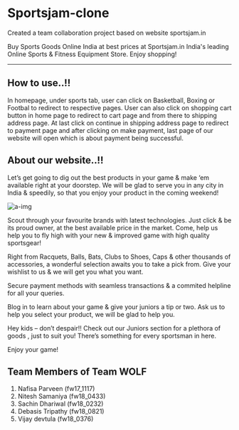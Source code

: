 # Sportsjam-clone

Created a team collaboration project based on website sportsjam.in

Buy Sports Goods Online India at best prices at Sportsjam.in
India's leading Online Sports & Fitness Equipment Store. Enjoy
shopping!

----------------------------------------------------------

How to use..!!
-----------

In homepage, under sports tab, user can click on Basketball, Boxing or Footbal to redirect to respective pages. User can also click on shopping cart button in home page to redirect to cart page and from there to shipping address page. At last click on continue in shipping address page to redirect to payment page and after clicking on make payment, last page of our website will open which is about payment being successful.

About our website..!!
------------------------

Let’s get going to dig out the best products in your game & make ‘em available right at your doorstep. We will be glad to serve you in any city in India & speedily, so that you enjoy your product in the coming weekend!

![a-img](![project-1](https://user-images.githubusercontent.com/103953608/197336505-a9f492eb-1796-4344-b624-4bc11ce77467.jpg))

Scout through your favourite brands with latest technologies. Just click & be its proud owner, at the best available price in the market. Come, help us help you to fly high with your new & improved game with high quality sportsgear!

Right from Racquets, Balls, Bats, Clubs to Shoes, Caps & other thousands of accessories, a wonderful selection awaits you to take a pick from. Give your wishlist to us & we will get you what you want.

Secure payment methods with seamless transactions & a commited helpline for all your queries.

Blog in to learn about your game & give your juniors a tip or two. Ask us to help you select your product, we will be glad to help you.

Hey kids – don’t despair!! Check out our Juniors section for a plethora of goods , just to suit you! There’s something for every sportsman in here.

Enjoy your game!

Team Members of Team WOLF
------------------------------

1) Nafisa Parveen (fw17_1117)
2) Nitesh Samaniya (fw18_0433)
3) Sachin Dhariwal (fw18_0232)
4) Debasis Tripathy (fw18_0821)
5) Vijay devtula (fw18_0376)

